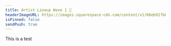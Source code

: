 ```yaml
---
title: Artist Lineup Wave 1 🎵
headerImageURL: https://images.squarespace-cdn.com/content/v1/66eb917b86dbd460ad209478/4c3bb8cd-af71-4aa9-a911-b7ae61c0e8ec/IG+STORY+1080x1920.png
isPinned: false
sendPush: true
---
```


This is a test
